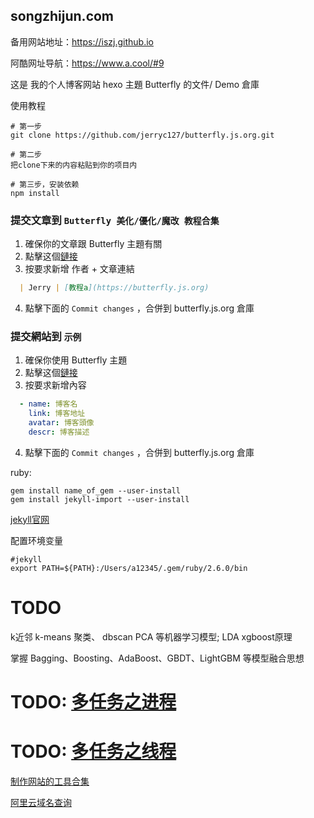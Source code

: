 ## songzhijun.com

备用网站地址：https://iszj.github.io

阿酷网址导航：https://www.a.cool/#9


这是 我的个人博客网站 hexo 主題 Butterfly 的文件/ Demo 倉庫

使用教程

```shell
# 第一步
git clone https://github.com/jerryc127/butterfly.js.org.git

# 第二步
把clone下来的内容粘贴到你的项目内

# 第三步，安装依赖
npm install

```


### 提交文章到 `Butterfly 美化/優化/魔改 教程合集`

1. 確保你的文章跟 Butterfly 主題有關
2. 點擊这個[鏈接](https://github.com/jerryc127/butterfly.js.org/edit/main/source/_posts/butterfly-collection.md)
3. 按要求新增 作者 + 文章連結
  ```markdown
    | Jerry | [教程a](https://butterfly.js.org)
  ```
4. 點擊下面的 `Commit changes` ，合併到 butterfly.js.org 倉庫

### 提交網站到 `示例`

1. 確保你使用 Butterfly 主題
2. 點擊这個[鏈接](https://github.com/jerryc127/butterfly.js.org/edit/main/source/_data/link.yml)
3. 按要求新增內容
  ```yaml
    - name: 博客名
      link: 博客地址
      avatar: 博客頭像
      descr: 博客描述
  ```
4. 點擊下面的 `Commit changes` ，合併到 butterfly.js.org 倉庫


ruby:
```shell
gem install name_of_gem --user-install
gem install jekyll-import --user-install
```
[jekyll官网](https://jekyllrb.com)


配置环境变量
```shell
#jekyll
export PATH=${PATH}:/Users/a12345/.gem/ruby/2.6.0/bin
```


# TODO
k近邻
k-means 聚类、
dbscan
PCA 等机器学习模型;
LDA
xgboost原理

掌握 Bagging、Boosting、AdaBoost、GBDT、LightGBM 等模型融合思想


# TODO: [多任务之进程](https://blog.csdn.net/qq_41333582/article/details/82262068)

# TODO: [多任务之线程](https://blog.csdn.net/qq_41333582/article/details/82261541)


[制作网站的工具合集](https://www.slant.co/versus/1006/1020/~jekyll_vs_hexo)





[阿里云域名查询](https://wanwang.aliyun.com/domain/)




